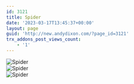```yaml
---
id: 3121
title: Spider
date: '2023-03-17T13:45:37+00:00'
layout: page
guid: 'http://new.andydixon.com/?page_id=3121'
trx_addons_post_views_count:
    - '1'
---
```


![Spider](https://i0.wp.com/assets.g8x2.ldn.idrivee2-23.com/posters/Spider%2001.jpg?w=1200&ssl=1 "Spider")  
![Spider](https://i0.wp.com/assets.g8x2.ldn.idrivee2-23.com/posters/Spider%2002.jpg?w=1200&ssl=1 "Spider")  
![Spider](https://i0.wp.com/assets.g8x2.ldn.idrivee2-23.com/posters/Spider%2003.jpg?w=1200&ssl=1 "Spider")